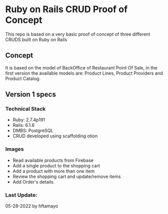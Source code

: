 
# Ruby on Rails CRUD Proof of Concept #

This repo is based on a very basic proof of concept of three different CRUDS built on Ruby on Rails

## Concept ##
It is based on the model of BackOffice of Restaurant Point Of Sale, in the first version the available models are: Product Lines, Product Providers and Product Catalog.

## Version 1 specs ##

### Technical Stack ###
* Ruby: 2.7.4p191
* Rails: 6.1.6
* DMBS: PostgreSQL
* CRUD developed using scaffolding otion

### Images ###
* Read available products from Firebase
* Add a single product to the shopping cart
* Add a product with more than one item
* Review the shopping cart and update/remove items
* Add Order's details.

### Last Update: ###
05-28-2022 by hftamayo
